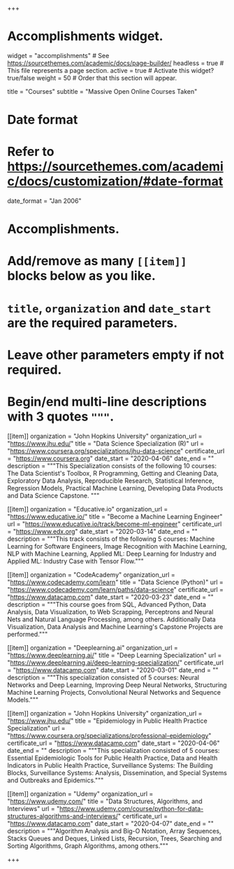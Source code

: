 +++
# Accomplishments widget.
widget = "accomplishments"  # See https://sourcethemes.com/academic/docs/page-builder/
headless = true  # This file represents a page section.
active = true  # Activate this widget? true/false
weight = 50  # Order that this section will appear.

title = "Courses"
subtitle = "Massive Open Online Courses Taken"

# Date format
#   Refer to https://sourcethemes.com/academic/docs/customization/#date-format
date_format = "Jan 2006"

# Accomplishments.
#   Add/remove as many `[[item]]` blocks below as you like.
#   `title`, `organization` and `date_start` are the required parameters.
#   Leave other parameters empty if not required.
#   Begin/end multi-line descriptions with 3 quotes `"""`.

[[item]]
  organization = "John Hopkins University"
  organization_url = "https://www.jhu.edu/"
  title = "Data Science Specialization (R)"
  url = "https://www.coursera.org/specializations/jhu-data-science"
  certificate_url = "https://www.coursera.org"
  date_start = "2020-04-06"
  date_end = ""
  description = """This Specialization consists of the following 10 courses: The Data Scientist's Toolbox, R Programming, Getting and Cleaning Data, Exploratory Data Analysis, Reproducible Research, Statistical Inference, Regression Models, Practical Machine Learning, Developing Data Products and Data Science Capstone. """

[[item]]
  organization = "Educative.io"
  organization_url = "https://www.educative.io/"
  title = "Become a Machine Learning Engineer"
  url = "https://www.educative.io/track/become-ml-engineer"
  certificate_url = "https://www.edx.org"
  date_start = "2020-03-14"
  date_end = ""
  description = """This track consists of the following 5 courses: Machine Learning for Software Engineers, Image Recognition with Machine Learning, NLP with Machine Learning, Applied ML: Deep Learning for Industry and Applied ML: Industry Case with Tensor Flow."""
  
[[item]]
  organization = "CodeAcademy"
  organization_url = "https://www.codecademy.com/learn"
  title = "Data Science (Python)"
  url = "https://www.codecademy.com/learn/paths/data-science"
  certificate_url = "https://www.datacamp.com"
  date_start = "2020-03-23"
  date_end = ""
  description = """This course goes from SQL, Advanced Python, Data Analysis, Data Visualization, to Web Scrapping, Perceptrons and Neural Nets and Natural Language Processing, among others. Additionally Data Visualization, Data Analysis and Machine Learning's Capstone Projects are performed."""

[[item]]
  organization = "Deeplearning.ai"
  organization_url = "https://www.deeplearning.ai/"
  title = "Deep Learning Specialization"
  url = "https://www.deeplearning.ai/deep-learning-specialization/"
  certificate_url = "https://www.datacamp.com"
  date_start = "2020-03-01"
  date_end = ""
  description = """This specialization consisted of 5 courses: Neural Networks and Deep Learning, Improving Deep Neural Networks, Structuring Machine Learning Projects, Convolutional Neural Networks and Sequence Models."""
  
 [[item]]
  organization = "John Hopkins University"
  organization_url = "https://www.jhu.edu/"
  title = "Epidemiology in Public Health Practice Specialization"
  url = "https://www.coursera.org/specializations/professional-epidemiology"
  certificate_url = "https://www.datacamp.com"
  date_start = "2020-04-06"
  date_end = ""
  description = """This specialization consisted of 5 courses: Essential Epidemiologic Tools for Public Health Practice, Data and Health Indicators in Public Health Practice, Surveillance Systems: The Building Blocks, Surveillance Systems: Analysis, Dissemination, and Special Systems and Outbreaks and Epidemics."""
  
  [[item]]
  organization = "Udemy"
  organization_url = "https://www.udemy.com/"
  title = "Data Structures, Algorithms, and Interviews"
  url = "https://www.udemy.com/course/python-for-data-structures-algorithms-and-interviews/"
  certificate_url = "https://www.datacamp.com"
  date_start = "2020-04-07"
  date_end = ""
  description = """Algorithm Analysis and Big-O Notation, Array Sequences, Stacks Queues and Deques, Linked Lists, Recursion, Trees, Searching and Sorting Algorithms, Graph Algorithms, among others."""
 
+++
